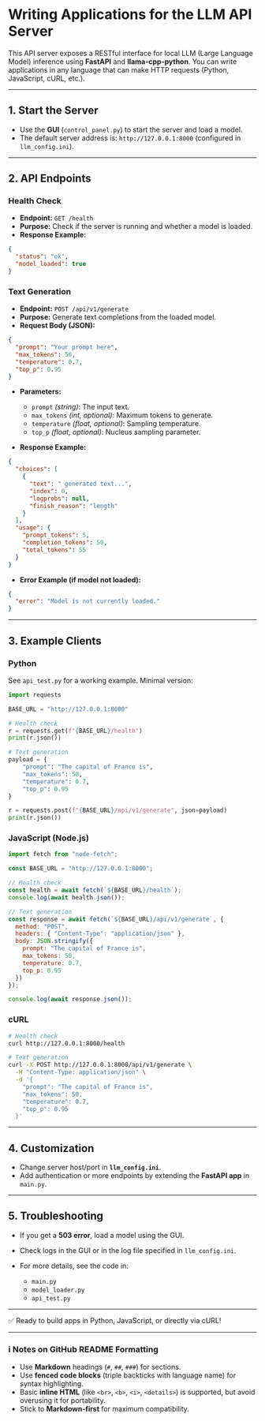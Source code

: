 # Writing Applications for the LLM API Server

This API server exposes a RESTful interface for local LLM (Large Language Model) inference using **FastAPI** and **llama-cpp-python**. You can write applications in any language that can make HTTP requests (Python, JavaScript, cURL, etc.).

---

## 1. Start the Server

* Use the **GUI** (`control_panel.py`) to start the server and load a model.
* The default server address is: `http://127.0.0.1:8000` (configured in `llm_config.ini`).

---

## 2. API Endpoints

### Health Check

* **Endpoint:** `GET /health`
* **Purpose:** Check if the server is running and whether a model is loaded.
* **Response Example:**

```json
{  
  "status": "ok",  
  "model_loaded": true  
}
```

### Text Generation

* **Endpoint:** `POST /api/v1/generate`
* **Purpose:** Generate text completions from the loaded model.
* **Request Body (JSON):**

```json
{  
  "prompt": "Your prompt here",  
  "max_tokens": 50,  
  "temperature": 0.7,  
  "top_p": 0.95  
}
```

* **Parameters:**

  * `prompt` *(string)*: The input text.
  * `max_tokens` *(int, optional)*: Maximum tokens to generate.
  * `temperature` *(float, optional)*: Sampling temperature.
  * `top_p` *(float, optional)*: Nucleus sampling parameter.

* **Response Example:**

```json
{  
  "choices": [    
    {      
      "text": " generated text...",      
      "index": 0,      
      "logprobs": null,      
      "finish_reason": "length"    
    }  
  ],  
  "usage": {    
    "prompt_tokens": 5,    
    "completion_tokens": 50,    
    "total_tokens": 55  
  }  
}
```

* **Error Example (if model not loaded):**

```json
{  
  "error": "Model is not currently loaded."  
}
```

---

## 3. Example Clients

### Python

See `api_test.py` for a working example. Minimal version:

```python
import requests

BASE_URL = "http://127.0.0.1:8000"

# Health check
r = requests.get(f"{BASE_URL}/health")
print(r.json())

# Text generation
payload = {
    "prompt": "The capital of France is",
    "max_tokens": 50,
    "temperature": 0.7,
    "top_p": 0.95
}

r = requests.post(f"{BASE_URL}/api/v1/generate", json=payload)
print(r.json())
```

### JavaScript (Node.js)

```javascript
import fetch from "node-fetch";

const BASE_URL = "http://127.0.0.1:8000";

// Health check
const health = await fetch(`${BASE_URL}/health`);
console.log(await health.json());

// Text generation
const response = await fetch(`${BASE_URL}/api/v1/generate`, {
  method: "POST",
  headers: { "Content-Type": "application/json" },
  body: JSON.stringify({
    prompt: "The capital of France is",
    max_tokens: 50,
    temperature: 0.7,
    top_p: 0.95
  })
});

console.log(await response.json());
```

### cURL

```bash
# Health check
curl http://127.0.0.1:8000/health

# Text generation
curl -X POST http://127.0.0.1:8000/api/v1/generate \
  -H "Content-Type: application/json" \
  -d '{
    "prompt": "The capital of France is",
    "max_tokens": 50,
    "temperature": 0.7,
    "top_p": 0.95
  }'
```

---

## 4. Customization

* Change server host/port in **`llm_config.ini`**.
* Add authentication or more endpoints by extending the **FastAPI app** in `main.py`.

---

## 5. Troubleshooting

* If you get a **503 error**, load a model using the GUI.
* Check logs in the GUI or in the log file specified in `llm_config.ini`.
* For more details, see the code in:

  * `main.py`
  * `model_loader.py`
  * `api_test.py`

---

✅ Ready to build apps in Python, JavaScript, or directly via cURL!

---

### ℹ️ Notes on GitHub README Formatting

* Use **Markdown** headings (`#`, `##`, `###`) for sections.
* Use **fenced code blocks** (triple backticks with language name) for syntax highlighting.
* Basic **inline HTML** (like `<br>`, `<b>`, `<i>`, `<details>`) is supported, but avoid overusing it for portability.
* Stick to **Markdown-first** for maximum compatibility.
